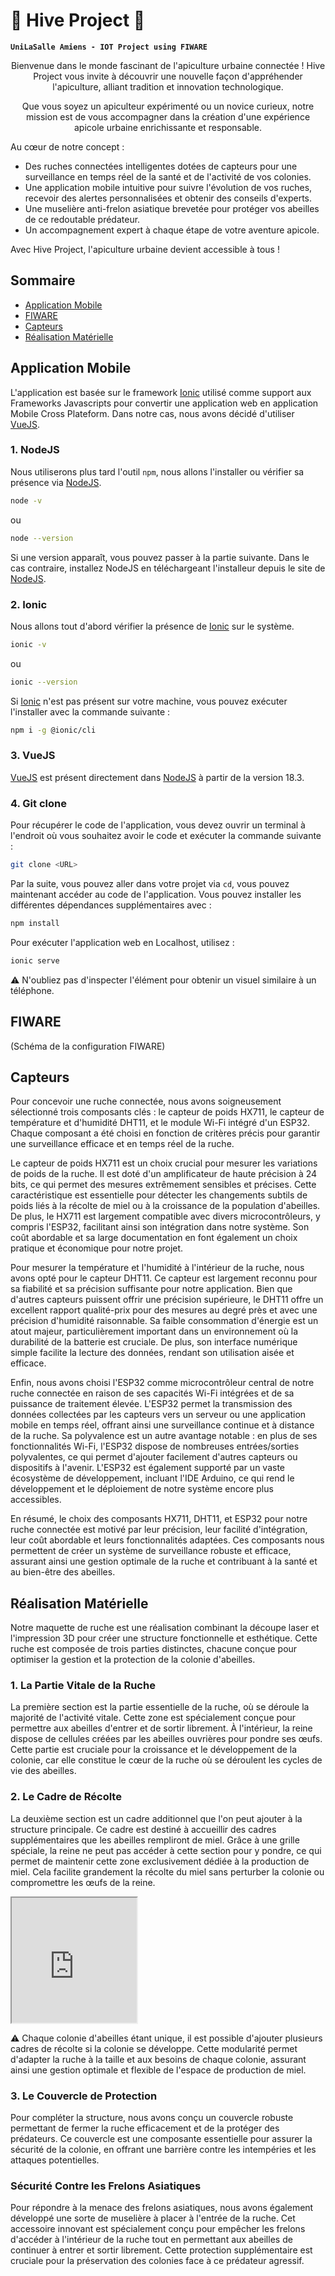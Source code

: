 # 🍯 Hive Project 🐝

**`UniLaSalle Amiens - IOT Project using FIWARE`**

<p align="center"> 
Bienvenue dans le monde fascinant de l'apiculture urbaine connectée ! Hive Project vous invite à découvrir une nouvelle façon d'appréhender l'apiculture, alliant tradition et innovation technologique.
</p>

<p align="center"> 
Que vous soyez un apiculteur expérimenté ou un novice curieux, notre mission est de vous accompagner dans la création d'une expérience apicole urbaine enrichissante et responsable.
</p>

Au cœur de notre concept :

- Des ruches connectées intelligentes dotées de capteurs pour une surveillance en temps réel de la santé et de l'activité de vos colonies.
- Une application mobile intuitive pour suivre l'évolution de vos ruches, recevoir des alertes personnalisées et obtenir des conseils d'experts.
- Une muselière anti-frelon asiatique brevetée pour protéger vos abeilles de ce redoutable prédateur.
- Un accompagnement expert à chaque étape de votre aventure apicole.

Avec Hive Project, l'apiculture urbaine devient accessible à tous !

## Sommaire

- [Application Mobile](#application-mobile)
- [FIWARE](#fiware)
- [Capteurs](#capteurs)
- [Réalisation Matérielle](#réalisation-matérielle)

## Application Mobile

L'application est basée sur le framework [Ionic](https://ionicframework.com/) utilisé comme support aux Frameworks Javascripts pour convertir une application web en application Mobile Cross Plateform. Dans notre cas, nous avons décidé d'utiliser [VueJS](https://vuejs.org/).

### 1. NodeJS

Nous utiliserons plus tard l'outil `npm`, nous allons l'installer ou vérifier sa présence via [NodeJS](https://nodejs.org/en).

```bash
node -v
```

ou

```bash
node --version
```

Si une version apparaît, vous pouvez passer à la partie suivante. Dans le cas contraire, installez NodeJS en téléchargeant l'installeur depuis le site de [NodeJS](https://nodejs.org/en).

### 2. Ionic

Nous allons tout d'abord vérifier la présence de [Ionic](https://ionicframework.com/) sur le système.

```bash
ionic -v
```

ou

```bash
ionic --version
```

Si [Ionic](https://ionicframework.com/) n'est pas présent sur votre machine, vous pouvez exécuter l'installer avec la commande suivante :

```bash
npm i -g @ionic/cli
```

### 3. VueJS

[VueJS](https://vuejs.org/) est présent directement dans [NodeJS](https://nodejs.org/en) à partir de la version 18.3.

### 4. Git clone

Pour récupérer le code de l'application, vous devez ouvrir un terminal à l'endroit où vous souhaitez avoir le code et exécuter la commande suivante :

```bash
git clone <URL>
```

Par la suite, vous pouvez aller dans votre projet via `cd`, vous pouvez maintenant accéder au code de l'application. Vous pouvez installer les différentes dépendances supplémentaires avec :

```bash
npm install
```

Pour exécuter l'application web en Localhost, utilisez :

```bash
ionic serve
```

⚠️ N'oubliez pas d'inspecter l'élément pour obtenir un visuel similaire à un téléphone.

## FIWARE

(Schéma de la configuration FIWARE)

## Capteurs

Pour concevoir une ruche connectée, nous avons soigneusement sélectionné trois composants clés : le capteur de poids HX711, le capteur de température et d'humidité DHT11, et le module Wi-Fi intégré d'un ESP32. Chaque composant a été choisi en fonction de critères précis pour garantir une surveillance efficace et en temps réel de la ruche.

Le capteur de poids HX711 est un choix crucial pour mesurer les variations de poids de la ruche. Il est doté d'un amplificateur de haute précision à 24 bits, ce qui permet des mesures extrêmement sensibles et précises. Cette caractéristique est essentielle pour détecter les changements subtils de poids liés à la récolte de miel ou à la croissance de la population d'abeilles. De plus, le HX711 est largement compatible avec divers microcontrôleurs, y compris l'ESP32, facilitant ainsi son intégration dans notre système. Son coût abordable et sa large documentation en font également un choix pratique et économique pour notre projet.

Pour mesurer la température et l'humidité à l'intérieur de la ruche, nous avons opté pour le capteur DHT11. Ce capteur est largement reconnu pour sa fiabilité et sa précision suffisante pour notre application. Bien que d'autres capteurs puissent offrir une précision supérieure, le DHT11 offre un excellent rapport qualité-prix pour des mesures au degré près et avec une précision d'humidité raisonnable. Sa faible consommation d'énergie est un atout majeur, particulièrement important dans un environnement où la durabilité de la batterie est cruciale. De plus, son interface numérique simple facilite la lecture des données, rendant son utilisation aisée et efficace.

Enfin, nous avons choisi l'ESP32 comme microcontrôleur central de notre ruche connectée en raison de ses capacités Wi-Fi intégrées et de sa puissance de traitement élevée. L'ESP32 permet la transmission des données collectées par les capteurs vers un serveur ou une application mobile en temps réel, offrant ainsi une surveillance continue et à distance de la ruche. Sa polyvalence est un autre avantage notable : en plus de ses fonctionnalités Wi-Fi, l'ESP32 dispose de nombreuses entrées/sorties polyvalentes, ce qui permet d'ajouter facilement d'autres capteurs ou dispositifs à l'avenir. L'ESP32 est également supporté par un vaste écosystème de développement, incluant l'IDE Arduino, ce qui rend le développement et le déploiement de notre système encore plus accessibles.

En résumé, le choix des composants HX711, DHT11, et ESP32 pour notre ruche connectée est motivé par leur précision, leur facilité d'intégration, leur coût abordable et leurs fonctionnalités adaptées. Ces composants nous permettent de créer un système de surveillance robuste et efficace, assurant ainsi une gestion optimale de la ruche et contribuant à la santé et au bien-être des abeilles.

## Réalisation Matérielle

Notre maquette de ruche est une réalisation combinant la découpe laser et l'impression 3D pour créer une structure fonctionnelle et esthétique. Cette ruche est composée de trois parties distinctes, chacune conçue pour optimiser la gestion et la protection de la colonie d'abeilles.

### 1. La Partie Vitale de la Ruche

La première section est la partie essentielle de la ruche, où se déroule la majorité de l'activité vitale. Cette zone est spécialement conçue pour permettre aux abeilles d'entrer et de sortir librement. À l'intérieur, la reine dispose de cellules créées par les abeilles ouvrières pour pondre ses œufs. Cette partie est cruciale pour la croissance et le développement de la colonie, car elle constitue le cœur de la ruche où se déroulent les cycles de vie des abeilles.

### 2. Le Cadre de Récolte

La deuxième section est un cadre additionnel que l'on peut ajouter à la structure principale. Ce cadre est destiné à accueillir des cadres supplémentaires que les abeilles rempliront de miel. Grâce à une grille spéciale, la reine ne peut pas accéder à cette section pour y pondre, ce qui permet de maintenir cette zone exclusivement dédiée à la production de miel. Cela facilite grandement la récolte du miel sans perturber la colonie ou compromettre les œufs de la reine.

<iframe src="https://skfb.ly/oVwTL" width="200px" height="200px"></iframe>

⚠️ Chaque colonie d'abeilles étant unique, il est possible d'ajouter plusieurs cadres de récolte si la colonie se développe. Cette modularité permet d'adapter la ruche à la taille et aux besoins de chaque colonie, assurant ainsi une gestion optimale et flexible de l'espace de production de miel.

### 3. Le Couvercle de Protection

Pour compléter la structure, nous avons conçu un couvercle robuste permettant de fermer la ruche efficacement et de la protéger des prédateurs. Ce couvercle est une composante essentielle pour assurer la sécurité de la colonie, en offrant une barrière contre les intempéries et les attaques potentielles.

### Sécurité Contre les Frelons Asiatiques

Pour répondre à la menace des frelons asiatiques, nous avons également développé une sorte de muselière à placer à l'entrée de la ruche. Cet accessoire innovant est spécialement conçu pour empêcher les frelons d'accéder à l'intérieur de la ruche tout en permettant aux abeilles de continuer à entrer et sortir librement. Cette protection supplémentaire est cruciale pour la préservation des colonies face à ce prédateur agressif.
